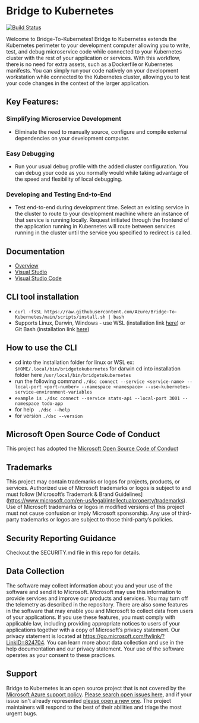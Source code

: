 
# Bridge to Kubernetes

[![Build Status](https://devdiv.visualstudio.com/DevDiv/_apis/build/status/Mindaro/Bridge-to-Kubernetes?branchName=main)](https://devdiv.visualstudio.com/DevDiv/_build/latest?definitionId=17283&branchName=main)

Welcome to Bridge-To-Kubernetes! Bridge to Kubernetes extends the Kubernetes perimeter to your development computer allowing you to write, test, and debug microservice code while connected to your Kubernetes cluster with the rest of your application or services. With this workflow, there is no need for extra assets, such as a Dockerfile or Kubernetes manifests. You can simply run your code natively on your development workstation while connected to the Kubernetes cluster, allowing you to test your code changes in the context of the larger application.



## Key Features:

### Simplifying Microservice Development 
- Eliminate the need to manually source, configure and compile external dependencies on your development computer.  

### Easy Debugging 
- Run your usual debug profile with the added cluster configuration. You can debug your code as you normally would while taking advantage of the speed and flexibility of local debugging. 

### Developing and Testing End-to-End 
- Test end-to-end during development time. Select an existing service in the cluster to route to your development machine where an instance of that service is running locally. Request initiated through the frontend of the application running in Kubernetes will route between services running in the cluster until the service you specified to redirect is called. 

## Documentation
- [Overview](https://docs.microsoft.com/en-us/visualstudio/bridge/overview-bridge-to-kubernetes)
- [Visual Studio](https://docs.microsoft.com/en-us/visualstudio/bridge/bridge-to-kubernetes-vs)
- [Visual Studio Code](https://docs.microsoft.com/en-us/visualstudio/bridge/bridge-to-kubernetes-vs-codeart)

## CLI tool installation
- ```curl -fsSL https://raw.githubusercontent.com/Azure/Bridge-To-Kubernetes/main/scripts/install.sh | bash```
- Supports Linux, Darwin, Windows - use WSL (installation link [here](https://learn.microsoft.com/en-us/windows/wsl/install)) or Git Bash (installation link [here](https://git-scm.com/))

## How to use the CLI
-  cd into the installation folder for linux or WSL ex: ``` $HOME/.local/bin/bridgetokubernetes``` for darwin cd into installation folder here ```/usr/local/bin/bridgetokubernetes```
- run the following command ``` ./dsc connect --service <service-name> --local-port <port-number> --namespace <namespace> --use-kubernetes-service-environment-variables ```
- ```example is ./dsc connect --service stats-api --local-port 3001 --namespace todo-app```
- for help  ``` ./dsc --help```
- for version ```./dsc --version```

## Microsoft Open Source Code of Conduct
This project has adopted the [Microsoft Open Source Code of Conduct](https://opensource.microsoft.com/codeofconduct/)
 
## Trademarks
This project may contain trademarks or logos for projects, products, or services. Authorized use of Microsoft trademarks or logos is subject to and must follow [Microsoft’s Trademark & Brand Guidelines] (https://www.microsoft.com/en-us/legal/intellectualproperty/trademarks). Use of Microsoft trademarks or logos in modified versions of this project must not cause confusion or imply Microsoft sponsorship. Any use of third-party trademarks or logos are subject to those third-party’s policies.
 
## Security Reporting Guidance
Checkout the SECURITY.md file in this repo for details.

## Data Collection
The software may collect information about you and your use of the software and send it to Microsoft. Microsoft may use this information to provide services and improve our products and services. You may turn off the telemetry as described in the repository. There are also some features in the software that may enable you and Microsoft to collect data from users of your applications. If you use these features, you must comply with applicable law, including providing appropriate notices to users of your applications together with a copy of Microsoft’s privacy statement. Our privacy statement is located at https://go.microsoft.com/fwlink/?LinkID=824704. You can learn more about data collection and use in the help documentation and our privacy statement. Your use of the software operates as your consent to these practices.

## Support

Bridge to Kubernetes is an open source project that is not covered by the [Microsoft Azure support policy](https://docs.microsoft.com/en-US/troubleshoot/azure/cloud-services/support-linux-open-source-technology). [Please search open issues here](https://github.com/Azure/Bridge-To-Kubernetes/issues), and if your issue isn't already represented [please open a new one](https://github.com/Azure/Bridge-To-Kubernetes/issues/new/choose). The project maintainers will respond to the best of their abilities and triage the most urgent bugs.


